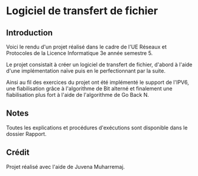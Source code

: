 # Logiciel de transfert de fichier

## Introduction

Voici le rendu d'un projet réalisé dans le cadre de l'UE Réseaux et Protocoles de la Licence Informatique 3e année semestre 5.

Le projet consistait à créer un logiciel de transfert de fichier, d'abord à l'aide d'une implémentation naïve puis en le perfectionnant par la suite.

Ainsi au fil des exercices du projet ont été implémenté le support de l'IPV6, une fiabilisation grâce à l'algorithme de Bit alterné et finalement une fiabilisation plus fort à l'aide de l'algorithme de Go Back N.

## Notes

Toutes les explications et procédures d'exécutions sont disponible dans le dossier Rapport.

## Crédit

Projet réalisé avec l'aide de Juvena Muharremaj.
